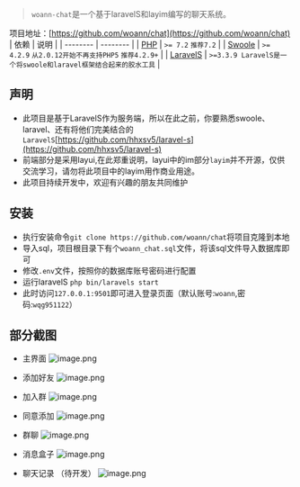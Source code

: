 > `woann-chat`是一个基于laravelS和layim编写的聊天系统。

项目地址：[https://github.com/woann/chat](https://github.com/woann/chat)
| 依赖 | 说明 |
| -------- | -------- |
| [PHP](https://secure.php.net/manual/zh/install.php) | `>= 7.2` `推荐7.2` |
| [Swoole](https://www.swoole.com/) | `>= 4.2.9` `从2.0.12开始不再支持PHP5` `推荐4.2.9+` |
| [LaravelS](https://github.com/hhxsv5/laravel-s) | `>=3.3.9 LaravelS是一个将swoole和laravel框架结合起来的胶水工具` |

## 声明
* 此项目是基于LaravelS作为服务端，所以在此之前，你要熟悉swoole、laravel、还有将他们完美结合的`LaravelS`[https://github.com/hhxsv5/laravel-s](https://github.com/hhxsv5/laravel-s)
* 前端部分是采用layui,在此郑重说明，layui中的im部分`layim`并不开源，仅供交流学习，请勿将此项目中的layim用作商业用途。
* 此项目持续开发中，欢迎有兴趣的朋友共同维护

## 安装
* 执行安装命令`git clone https://github.com/woann/chat`将项目克隆到本地
* 导入sql，项目根目录下有个`woann_chat.sql`文件，将该sql文件导入数据库即可
* 修改`.env`文件，按照你的数据库账号密码进行配置
* 运行laravelS `php bin/laravels start`
* 此时访问`127.0.0.1:9501`即可进入登录页面（默认账号:`woann`,密码:`wqg951122`）

## 部分截图
* 主界面
![image.png](https://upload-images.jianshu.io/upload_images/9160823-0a98529381fb35be.png?imageMogr2/auto-orient/strip%7CimageView2/2/w/1240)

* 添加好友
![image.png](https://upload-images.jianshu.io/upload_images/9160823-437b3e463d54bdc2.png?imageMogr2/auto-orient/strip%7CimageView2/2/w/1240)
* 加入群
![image.png](https://upload-images.jianshu.io/upload_images/9160823-52f2c910912ee606.png?imageMogr2/auto-orient/strip%7CimageView2/2/w/1240)
* 同意添加
![image.png](https://upload-images.jianshu.io/upload_images/9160823-f1b7f520e1d03a7b.png?imageMogr2/auto-orient/strip%7CimageView2/2/w/1240)

* 群聊
![image.png](https://upload-images.jianshu.io/upload_images/9160823-28901e6c1ed6f234.png?imageMogr2/auto-orient/strip%7CimageView2/2/w/1240)


* 消息盒子
![image.png](https://upload-images.jianshu.io/upload_images/9160823-12f0e5e20739b12f.png?imageMogr2/auto-orient/strip%7CimageView2/2/w/1240)


* 聊天记录 （待开发）
![image.png](https://upload-images.jianshu.io/upload_images/9160823-a03c15e7a7776577.png?imageMogr2/auto-orient/strip%7CimageView2/2/w/1240)
